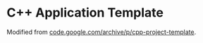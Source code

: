 # C++ Application Template

Modified from [code.google.com/archive/p/cpp-project-template](https://code.google.com/archive/p/cpp-project-template/).
